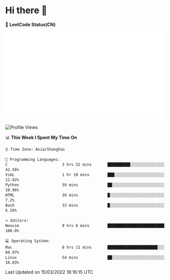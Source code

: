 # Hi there 👋

📝 **LeetCode Status(CN)**

![wsmbsbbz's LeetCode status](https://github.com/wsmbsbbz/wsmbsbbz/blob/main/status.svg)

<!--
**wsmbsbbz/wsmbsbbz** is a ✨ _special_ ✨ repository because its `README.md` (this file) appears on your GitHub profile.

Here are some ideas to get you started:

- 🔭 I’m currently working on ...
- 🌱 I’m currently learning ...
- 👯 I’m looking to collaborate on ...
- 🤔 I’m looking for help with ...
- 💬 Ask me about ...
- 📫 How to reach me: ...
- 😄 Pronouns: ...
- ⚡ Fun fact: ...
-->
<!--START_SECTION:waka-->
![Profile Views](http://img.shields.io/badge/Profile%20Views-1-blue)

📊 **This Week I Spent My Time On** 

```text
⌚︎ Time Zone: Asia/Shanghai

💬 Programming Languages: 
C                        3 hrs 52 mins       ██████████░░░░░░░░░░░░░░░   42.56% 
VimL                     1 hr 10 mins        ███░░░░░░░░░░░░░░░░░░░░░░   12.92% 
Python                   59 mins             ██░░░░░░░░░░░░░░░░░░░░░░░   10.96% 
HTML                     39 mins             █░░░░░░░░░░░░░░░░░░░░░░░░   7.2% 
Bash                     33 mins             █░░░░░░░░░░░░░░░░░░░░░░░░   6.16%

🔥 Editors: 
Neovim                   9 hrs 6 mins        █████████████████████████   100.0%

💻 Operating System: 
Mac                      8 hrs 11 mins       ██████████████████████░░░   89.97% 
Linux                    54 mins             ██░░░░░░░░░░░░░░░░░░░░░░░   10.03%

```


 Last Updated on 15/03/2022 16:16:15 UTC
<!--END_SECTION:waka-->

